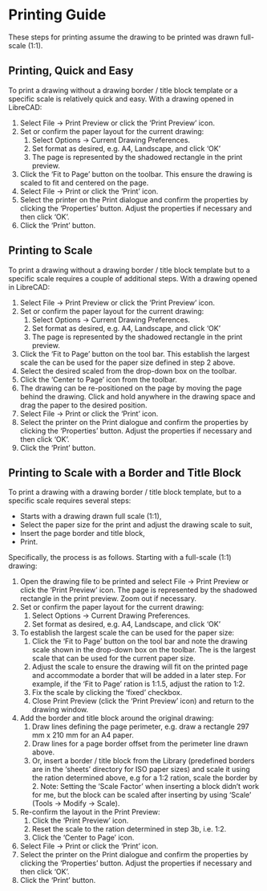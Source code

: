 # Printing Guide #

These steps for printing assume the drawing to be printed was drawn full-scale (1:1).

## Printing, Quick and Easy ##

To print a drawing without a drawing border / title block template or a specific scale is relatively quick and easy.  With a drawing opened in LibreCAD:

1. Select File -> Print Preview or click the ‘Print Preview’ icon.
1. Set or confirm  the paper layout for the current drawing:
    1. Select Options -> Current Drawing Preferences.
    1. Set format as desired, e.g. A4, Landscape, and click ‘OK’
    1. The page is represented by the shadowed rectangle in the print preview.
1. Click the ‘Fit to Page’ button on the toolbar.  This ensure the drawing is scaled to fit and centered on the page.
1. Select File -> Print or click the ‘Print’ icon.
1. Select the printer on the Print dialogue and confirm the properties by clicking the ‘Properties’ button.  Adjust the properties if necessary and then click ‘OK’.
1. Click the ‘Print’ button.

## Printing to Scale ##

To print a drawing without a drawing border / title block template but to a specific scale requires a couple of additional steps.  With a drawing opened in LibreCAD:

1. Select File -> Print Preview or click the ‘Print Preview’ icon.
1. Set or confirm the paper layout for the current drawing:
    1. Select Options -> Current Drawing Preferences.
    1. Set format as desired, e.g. A4, Landscape, and click ‘OK’
    1. The page is represented by the shadowed rectangle in the print preview.
1. Click the ‘Fit to Page’ button on the tool bar.  This establish the largest scale the can be used for the paper size defined in step 2 above.
1. Select the desired scaled from the drop-down box on the toolbar.
1. Click the ‘Center to Page’ icon from the toolbar.  
1. The drawing can be re-positioned on the page by moving the page behind the drawing.  Click and hold anywhere in the drawing space and drag the paper to the desired position.
1. Select File -> Print or click the ‘Print’ icon.
1. Select the printer on the Print dialogue and confirm the properties by clicking the ‘Properties’ button.  Adjust the properties if necessary and then click ‘OK’.
1. Click the ‘Print’ button.

## Printing to Scale with a Border and Title Block ##

To print a drawing with a drawing border / title block template, but to a specific scale requires several steps:

* Starts with a drawing drawn full scale (1:1),
* Select the paper size for the print and adjust the drawing scale to suit,
* Insert the page border and title block,
* Print.

Specifically, the process is as follows.  Starting with a full-scale (1:1) drawing:

1. Open the drawing file to be printed and select File -> Print Preview or click the ‘Print Preview’ icon.  The page is represented by the shadowed rectangle in the print preview.  Zoom out if necessary.
1. Set or confirm the paper layout for the current drawing:
    1. Select Options -> Current Drawing Preferences.
    1. Set format as desired, e.g. A4, Landscape, and click ‘OK’
1. To establish the largest scale the can be used for the paper size:
    1. Click the ‘Fit to Page’ button on the tool bar and note the drawing scale shown in the drop-down box on the toolbar.  The is the largest scale that can be used for the current paper size.
    1. Adjust the scale to ensure the drawing will fit on the printed page and accommodate a border that will be added in a later step. For example, if the ‘Fit to Page’ ration is 1:1.5, adjust the ration to 1:2.
    1. Fix the scale by clicking the ‘fixed’ checkbox.
    1. Close Print Preview (click the ‘Print Preview’ icon) and return to the drawing window.
1. Add the border and title block around the original drawing:
    1. Draw lines defining the page perimeter, e.g. draw a rectangle 297 mm x 210 mm for an A4 paper.
    1. Draw lines for a page border offset from the perimeter line drawn above.
    1. Or, insert a border / title block from the Library (predefined borders are in the ‘sheets’ directory for ISO paper sizes) and scale it using the ration determined above, e.g for a 1:2 ration, scale the border  by 2.  Note: Setting the ‘Scale Factor’ when inserting a block didn’t work for me, but the block can be scaled after inserting by using ‘Scale’ (Tools -> Modify -> Scale).
1. Re-confirm the layout in the Print Preview:
    1. Click the ‘Print Preview’ icon.
    1. Reset the scale to the ration determined in step 3b, i.e. 1:2.
    1. Click the ‘Center to Page’ icon.
1. Select File -> Print or click the ‘Print’ icon.
1. Select the printer on the Print dialogue and confirm the properties by clicking the ‘Properties’ button.  Adjust the properties if necessary and then click ‘OK’.
1. Click the ‘Print’ button.
